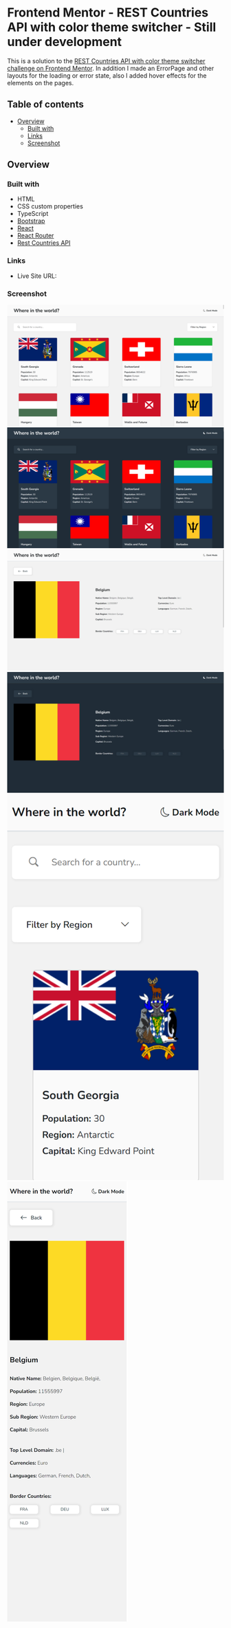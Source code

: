 # Frontend Mentor - REST Countries API with color theme switcher - Still under development

This is a solution to the [REST Countries API with color theme switcher challenge on Frontend Mentor](https://www.frontendmentor.io/challenges/rest-countries-api-with-color-theme-switcher-5cacc469fec04111f7b848ca).
In addition I made an ErrorPage and other layouts for the loading or error state, also I added hover effects for the elements on the pages.

## Table of contents

- [Overview](#overview)
  - [Built with](#built-with)
  - [Links](#links)
  - [Screenshot](#screenshot)

## Overview

### Built with

- HTML
- CSS custom properties
- TypeScript
- [Bootstrap](https://getbootstrap.com/)
- [React](https://reactjs.org/)
- [React Router](https://reactrouter.com/en/main)
- [Rest Countries API](https://restcountries.com/#about-this-project-important-information)

### Links

- Live Site URL:

### Screenshot

![Screenshot of the HomePage Desktop view](./public/homepagelight.png)
![Screenshot of the HomePage Darkmode Desktop view](./public/homepagedark.png)
![Screenshot of the Detailspage Desktop view](./public/detailspagelight.png)
![Screenshot of the Detailspage Darkmode Desktop view](./public/detailspagedark.png)
![Screenshot of the HomePage Mobile view](./public/homepagelightmobile.png)
![Screenshot of the Detailspage Mobile view](./public/detailspagelightmobile.png)
